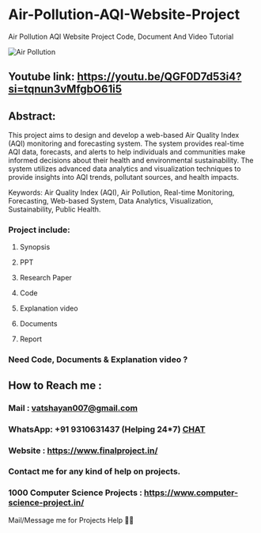 # Air-Pollution-AQI-Website-Project
Air Pollution AQI Website Project Code, Document And Video Tutorial 

![Air Pollution](https://github.com/user-attachments/assets/1cf39297-7be1-47c1-b672-36df53d35a1c)

## Youtube link: https://youtu.be/QGF0D7d53i4?si=tqnun3vMfgbO61i5

## Abstract:
This project aims to design and develop a web-based Air Quality Index (AQI) monitoring and forecasting system. The system provides real-time AQI data, forecasts, and alerts to help individuals and communities make informed decisions about their health and environmental sustainability. The system utilizes advanced data analytics and visualization techniques to provide insights into AQI trends, pollutant sources, and health impacts.

Keywords: Air Quality Index (AQI), Air Pollution, Real-time Monitoring, Forecasting, Web-based System, Data Analytics, Visualization, Sustainability, Public Health.

### Project include: 

1. Synopsis

2. PPT

3. Research Paper


4. Code

5. Explanation video

6. Documents

7. Report


### Need Code, Documents & Explanation video ? 

## How to Reach me :

### Mail : vatshayan007@gmail.com 

### WhatsApp: +91 9310631437 (Helping 24*7) **[CHAT](https://wa.me/message/CHWN2AHCPMAZK1)** 

### Website : https://www.finalproject.in/

### Contact me for any kind of help on projects.
### 1000 Computer Science Projects : https://www.computer-science-project.in/


Mail/Message me for Projects Help 🙏🏻
